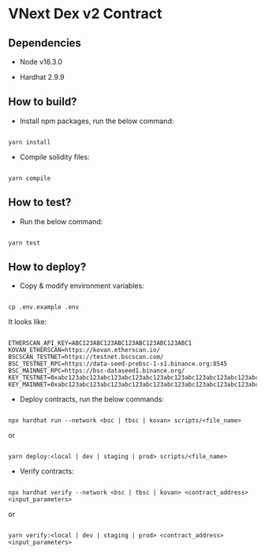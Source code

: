 # VNext Dex v2 Contract
  

## Dependencies

  

* Node v16.3.0

* Hardhat 2.9.9

  

## How to build?

  

* Install npm packages, run the below command:
```

yarn install

```

* Compile solidity files:
```

yarn compile

```


  

## How to test?

  

* Run the below command:
```

yarn test

```

  

## How to deploy?

  

* Copy & modify environment variables:
```

cp .env.example .env

```

It looks like:

```

ETHERSCAN_API_KEY=ABC123ABC123ABC123ABC123ABC123ABC1
KOVAN_ETHERSCAN=https://kovan.etherscan.io/
BSCSCAN_TESTNET=https://testnet.bscscan.com/
BSC_TESTNET_RPC=https://data-seed-prebsc-1-s1.binance.org:8545
BSC_MAINNET_RPC=https://bsc-dataseed1.binance.org/
KEY_TESTNET=0xabc123abc123abc123abc123abc123abc123abc123abc123abc123abc123abc1
KEY_MAINNET=0xabc123abc123abc123abc123abc123abc123abc123abc123abc123abc123abc1

```

  

* Deploy contracts, run the below commands:

```

npx hardhat run --network <bsc | tbsc | kovan> scripts/<file_name>

```
or
```

yarn deploy:<local | dev | staging | prod> scripts/<file_name>

```

  

* Verify contracts:

```

npx hardhat verify --network <bsc | tbsc | kovan> <contract_address> <input_parameters>

```

  

or

  

```

yarn verify:<local | dev | staging | prod> <contract_address> <input_parameters>

```
